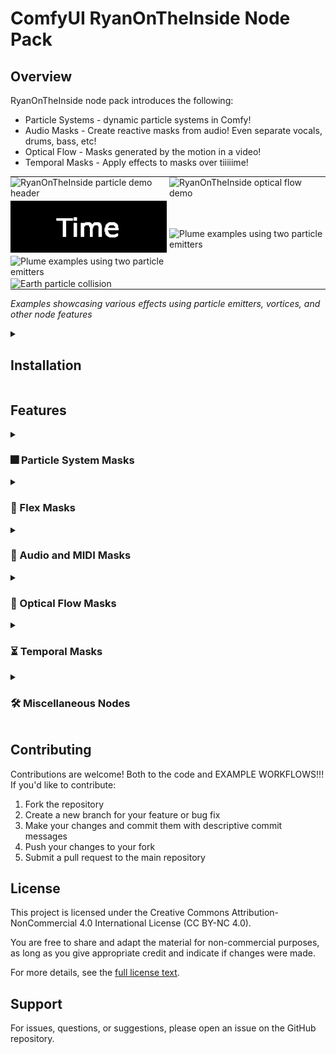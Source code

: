 # ComfyUI RyanOnTheInside Node Pack

## Overview
RyanOnTheInside node pack introduces the following:
- Particle Systems - dynamic particle systems in Comfy!
- Audio Masks - Create reactive masks from audio! Even separate vocals, drums, bass, etc!
- Optical Flow - Masks generated by the motion in a video!
- Temporal Masks - Apply effects to masks over tiiiiime!

<table style="border-collapse: collapse; border: none;">
  <tr>
    <td style="border: none; padding: 0 2px 2px 0;"><img src="./assets/particle_systems.gif" width="300" alt="RyanOnTheInside particle demo header"></td>
    <td style="border: none; padding: 0 0 2px 2px;"><img src="./assets/optical_flow.gif" width="300" alt="RyanOnTheInside optical flow demo"></td>
  </tr>
  <tr>
    <td style="border: none; padding: 2px 2px 0 0;">
      <img src="./assets/time.gif" width="300" alt="Time"><br>
      <img src="./assets/plume_examples.gif" width="300" alt="Plume examples using two particle emitters" style="margin-top: 2px;">
    </td>
    <td style="border: none; padding: 2px 0 0 2px;"><img src="./assets/iris.gif" width="300" alt="Plume examples using two particle emitters"></td>
  </tr>
  <tr>
    <td colspan="2" style="border: none; padding: 2px 0 0 0;"><img src="./assets/earth.gif" width="600" alt="Earth particle collision"></td>
  </tr>
</table>

*Examples showcasing various effects using particle emitters, vortices, and other node features*
<!-- 
## Table of Contents
- [Installation](#installation)
- [Requirements](#requirements)
- [Features](#features)
  - [Particle System Masks](#particle-system-masks)
  - [Flex Masks](#flex-masks)
  - [Audio and MIDI Masks](#audio-and-midi-masks)
  - [Optical Flow Masks](#optical-flow-masks)
  - [Temporal Masks](#temporal-masks)
  - [Miscellaneous Nodes](#miscellaneous-nodes)
- [Contributing](#contributing)
- [License](#license)
- [Support](#support) -->

<details>
<summary><h2>Installation</h2></summary>

Install via the ComfyUI Manager by searching for RyanOnTheInside, or...

1. Navigate to your ComfyUI's `custom_nodes` directory
2. Clone the repository:
   ```
   git clone https://github.com/ryanontheinside/ComfyUI_RyanOnTheInside.git
   ```
3. Navigate to the cloned directory:
   ```
   cd ComfyUI_RyanOnTheInside
   ```
4. Install the required dependencies:
   ```
   pip install -r requirements.txt
   ```
5. Restart ComfyUI if it's currently running and refresh your browser

### Requirements

See `requirements.txt` for a list of dependencies.

</details>

## Features

<details>
<summary><h3>🎆 Particle System Masks</h3></summary>

Create mesmerizing, fluid-like effects through advanced particle simulation. Bring your masks to life with dynamic, interactive elements.

- Multiple particle emitters with independent settings (spread, speed, size, color, etc.)
- Customizable force fields (Gravity Wells and Vortices) for complex particle interactions
- Adjustable global gravity and wind settings for each simulation space
- Boundary-respecting particles that interact with mask shapes
- Static bodies for intricate particle collisions and interactions
- Spring joint settings for creating interconnected particle systems
- Particle modulation over time (size, speed, color)

<img src="./assets/particle_examples.gif" width="400" alt="Particle System Demo showing various effects like object-aware particles, plume effects, and vortex interactions">

*Examples showcasing object-aware particles, initial plume effects, vortex interactions, gravity wells, and directional emitters.*

</details>

<details>
<summary><h3>🎨 Flex Masks</h3></summary>

Create dynamic, feature-driven mask effects that adapt to various inputs such as time, audio, MIDI, or depth information.

- Modulate mask operations based on extracted features
- Apply morphological operations (erode, dilate, open, close) with feature-based intensity
- Create warping effects (perlin, radial, swirl) modulated by features
- Perform geometric transformations (translate, rotate, scale) driven by feature values
- Combine masks using mathematical operations with feature-based strength

Features can be extracted from:
- Time-based patterns (smooth, accelerate, pulse, sawtooth, bounce)
- Audio characteristics (amplitude, energy, spectral centroid, onset detection, chroma)
- MIDI data (note velocity, pitch, control changes)
- Depth information (mean depth, variance, range, gradient, foreground/midground/background ratios)

Example applications:
- Create masks that pulse with the beat of music
- Generate depth-aware mask effects that respond to scene geometry
- Produce complex animations driven by MIDI sequences
- Combine multiple features for intricate, multi-dimensional mask modulations

These flexible mask nodes allow for complex, adaptive effects that respond dynamically to various inputs, enabling unprecedented levels of creative control and expressiveness in mask generation.

</details>

<details>
<summary><h3>🎵 Audio and MIDI Masks</h3></summary>

Transform your masks with the power of sound and musical data. Create dynamic, audio-reactive effects that pulse and morph to the rhythm of your chosen audio or MIDI input.

Audio Features:
- Separate audio into individual tracks (vocals, drums, bass, other instruments)
- Apply audio-driven effects to masks based on various audio features
- Create complex audio visualizations and mask modulations
- Utilize frequency filtering for targeted audio processing
- Generate audio-reactive animations and transformations

MIDI Features:
- Extract features from MIDI files or real-time MIDI input
- Use note velocity, pitch, and control changes (expression, aftertouch, anything) to modulate mask properties
- Create rhythmic mask patterns based on MIDI note timing
- Apply complex mask transformations driven by MIDI sequences

These audio and MIDI processing nodes enable analysis, filtering, and feature extraction, allowing for creative audio-driven and musically-responsive effects and visualizations within the ComfyUI environment.

</details>

<details>
<summary><h3>🌊 Optical Flow Masks</h3></summary>

Harness the power of motion to create stunning visual effects. Generate masks based on movement in video sequences for dynamic, flow-based animations.

- Choose from multiple optical flow algorithms (Farneback, Lucas-Kanade, Pyramidal Lucas-Kanade)
- Create particle simulations reactive to optical flow (work in progress)
- Isolate and emphasize directional flow for targeted effects (in progress)
- Apply advanced blending and modulation options for seamless integration

<img src="./assets/opticalflow_examples.gif" width="400" alt="Optical Flow Demo showing motion-generated trails and effects">

*Motion generated trails using optical flow analysis*

</details>

<details>
<summary><h3>⏳ Temporal Masks</h3></summary>

Add the dimension of time to your mask effects. Create evolving, dynamic animations that transform your masks over the course of your video.

- Apply time-based morphing and transformation effects (erosion, dilation, translation, rotation, scaling)
- Utilize various mask combination methods for complex temporal interactions
- Create radial and pulsating effects for eye-catching animations
- Generate warp effects using Perlin noise, radial distortion, and swirling patterns
- Customize with various easing functions and palindrome support for smooth transitions

<img src="./assets/temporal_examples.gif" width="400" alt="Temporal Masks Examples showing various time-based effects">

*Examples of various combinations of temporal mask effects including morphing, transformations, math, and warping.*

</details>

<details>
<summary><h3>🛠️ Miscellaneous Nodes</h3></summary>

Enhance your mask creation toolkit with additional utility nodes for specific effects and animations.

- Generate masks and images with customizable text
- Create moving shape masks with adjustable parameters (size, position, color, movement type)
- Combine multiple mask types for unique, hybrid effects
- Apply advanced blending modes between different mask types
- Create custom mask patterns using mathematical functions

These versatile nodes allow for endless creativity in mask generation and manipulation, enabling you to achieve precise control over your visual effects.

</details>

## Contributing

Contributions are welcome! Both to the code and EXAMPLE WORKFLOWS!!! If you'd like to contribute:

1. Fork the repository
2. Create a new branch for your feature or bug fix
3. Make your changes and commit them with descriptive commit messages
4. Push your changes to your fork
5. Submit a pull request to the main repository

## License

This project is licensed under the Creative Commons Attribution-NonCommercial 4.0 International License (CC BY-NC 4.0).

You are free to share and adapt the material for non-commercial purposes, as long as you give appropriate credit and indicate if changes were made.

For more details, see the [full license text](https://creativecommons.org/licenses/by-nc/4.0/legalcode).

## Support

For issues, questions, or suggestions, please open an issue on the GitHub repository.
